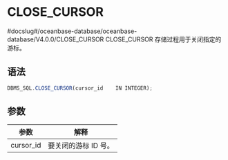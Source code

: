 CLOSE_CURSOR 
=================================
#docslug#/oceanbase-database/oceanbase-database/V4.0.0/CLOSE_CURSOR
CLOSE_CURSOR 存储过程用于关闭指定的游标。

语法 
-----------

```javascript
DBMS_SQL.CLOSE_CURSOR(cursor_id    IN INTEGER);
```



参数 
-----------



|  **参数**   |    **解释**    |
|-----------|--------------|
| cursor_id | 要关闭的游标 ID 号。 |


